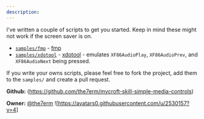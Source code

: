 ```yaml
---
description: 
---
```

I've written a couple of scripts to get you started.  Keep in mind these might not work if the screen saver is on.

- [`samples/fmp`](https://github.com/the7erm/mycroft-skill-simple-media-controls/tree/master/samples/fmp) - [fmp](https://github.com/the7erm/fmp-pg)
- [`samples/xdotool`](https://github.com/the7erm/mycroft-skill-simple-media-controls/tree/master/samples/xdotool) - [xdotool](https://www.semicomplete.com/projects/xdotool/xdotool.xhtml) - emulates `XF86AudioPlay`, `XF86AudioPrev`, and `XF86AudioNext` being pressed.

If you write your owns scripts, please feel free to fork the project, add them to the `samples/` and create a pull request.

**Github:** (https://github.com/the7erm/mycroft-skill-simple-media-controls)

**Owner:** [@the7erm](https://github.com/the7erm) ![https://avatars0.githubusercontent.com/u/2530157?v=4]

